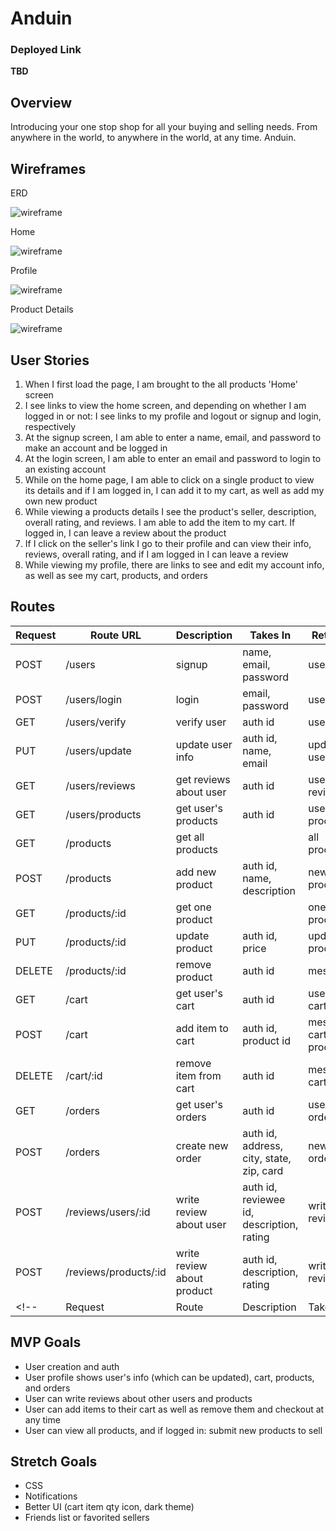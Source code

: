 # Anduin

### Deployed Link
**TBD**

## Overview
Introducing your one stop shop for all your buying and selling needs. From anywhere in the world, to anywhere in the world, at any time. Anduin.

## Wireframes

ERD

![wireframe](https://i.imgur.com/SAmhMss.png)

Home

![wireframe](https://i.imgur.com/WifIDeC.png)

Profile

![wireframe](https://i.imgur.com/WH14NfC.png)

Product Details

![wireframe](https://i.imgur.com/wyYutUR.png)


## User Stories
1. When I first load the page, I am brought to the all products 'Home' screen
2. I see links to view the home screen, and depending on whether I am logged in or not: I see links to my profile and logout or signup and login, respectively
3. At the signup screen, I am able to enter a name, email, and password to make an account and be logged in
4. At the login screen, I am able to enter an email and password to login to an existing account
5. While on the home page, I am able to click on a single product to view its details and if I am logged in, I can add it to my cart, as well as add my own new product
6. While viewing a products details I see the product's seller, description, overall rating, and reviews. I am able to add the item to my cart. If logged in, I can leave a review about the product
7. If I click on the seller's link I go to their profile and can view their info, reviews, overall rating, and if I am logged in I can leave a review
7. While viewing my profile, there are links to see and edit my account info, as well as see my cart, products, and orders


## Routes
| Request | Route URL | Description | Takes In | Returns |
| ------- | --------- | ----------- | -------- | ------- |
| POST | /users | signup | name, email, password | user |
| POST | /users/login | login | email, password |  user |
| GET | /users/verify | verify user | auth id |  user |
| PUT | /users/update | update user info | auth id, name, email |  updated user |
| GET | /users/reviews | get reviews about user | auth id | user's reviews |
| GET | /users/products | get user's products | auth id | user's products |
| GET | /products | get all products |  | all products |
| POST | /products | add new product | auth id, name, description | new product |
| GET | /products/:id | get one product |  | one product |
| PUT | /products/:id | update product | auth id, price | updated product |
| DELETE | /products/:id | remove product | auth id | message |
| GET | /cart | get user's cart | auth id | user's cart |
| POST | /cart | add item to cart | auth id, product id | message, cart, product |
| DELETE | /cart/:id | remove item from cart | auth id | message, cart |
| GET | /orders | get user's orders | auth id | user's orders |
| POST | /orders | create new order | auth id, address, city, state, zip, card | new order |
| POST | /reviews/users/:id | write review about user | auth id, reviewee id, description, rating | written review |
| POST | /reviews/products/:id | write review about product | auth id, description, rating | written review |
<!-- | Request | Route | Description | Takes | Returns | -->

    
## MVP Goals
- User creation and auth
- User profile shows user's info (which can be updated), cart, products, and orders
- User can write reviews about other users and products
- User can add items to their cart as well as remove them and checkout at any time
- User can view all products, and if logged in: submit new products to sell

## Stretch Goals
- CSS
- Notifications
- Better UI (cart item qty icon, dark theme)
- Friends list or favorited sellers